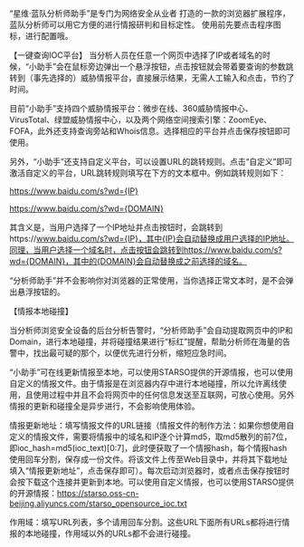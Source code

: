 “星维·蓝队分析师助手”是专门为网络安全从业者 打造的一款的浏览器扩展程序，蓝队分析师可以用它方便的进行情报研判和目标定性。
使用前先要点击程序图标，进行配置哦。

【一键查询IOC平台】
当分析人员在任意一个网页中选择了IP或者域名的时候，“小助手”会在鼠标旁边弹出一个悬浮按钮，点击按钮就会带着要查询的参数跳转到（事先选择的）威胁情报平台，直接展示结果，无需人工输入和点击，节约了时间。

目前“小助手”支持四个威胁情报平台：微步在线、360威胁情报中心、VirusTotal、绿盟威胁情报中心，以及两个网络空间搜索引擎：ZoomEye、FOFA，此外还支持查询旁站和Whois信息。选择相应的平台并点击保存按钮即可使用。

另外，“小助手”还支持自定义平台，可以设置URL的跳转规则。点击“自定义”即可激活自定义的平台，URL跳转规则填写在下方的文本框中。例如跳转规则如下：

https://www.baidu.com/s?wd={IP}

https://www.baidu.com/s?wd={DOMAIN}

其含义是，当用户选择了一个IP地址并点击按钮时，会跳转到https://www.baidu.com/s?wd={IP}，其中{IP}会自动替换成用户选择的IP地址。同理，当用户选择一个域名时，点击按钮会跳转到https://www.baidu.com/s?wd={DOMAIN}，其中的{DOMAIN}会自动替换成之前选择的域名。

“分析师助手”并不会影响你对浏览器的正常使用，当你选择正常文本时，是不会弹出悬浮按钮的。

【情报本地碰撞】

当分析师浏览安全设备的后台分析告警时，“分析师助手”会自动提取网页中的IP和Domain，进行本地碰撞，并将碰撞结果进行“标红”提醒，帮助分析师在海量的告警中，找出最可疑的那个，以便优先进行分析，缩短应急时间。

“小助手”可在线更新情报至本地，可以使用STARSO提供的开源情报，也可以使用自定义的情报文件。由于情报是在浏览器内存中进行本地碰撞，所以允许离线使用，且使用过程中并且不会将网页中的任何信息发送至互联网，可放心使用。另外情报的更新和碰撞全是异步进行，不会影响使用体验。

情报更新地址：填写情报文件的URL链接（情报文件的制作方法：如果你想使用自定义的情报文件，需要将情报中的域名和IP逐个计算md5，取md5散列的前7位，即ioc_hash=md5(ioc_text)[0:7]，此时便获取了一个情报hash，每个情报hash使用回车分割，保存成一份文件。将该文件上传至Web目录中，并将其下载地址填入“情报更新地址”，点击保存即可）。每次启动浏览器时，或者点击保存按钮时会按下载这个连接并更新到本地。可以使用自定义情报，也可以使用STARSO提供的开源情报：https://starso.oss-cn-beijing.aliyuncs.com/starso_opensource_ioc.txt

作用域：填写URL列表，多个请用回车分割。这些URL下面所有URLs都将进行情报的本地碰撞，作用域以外的URLs都不会进行碰撞。
